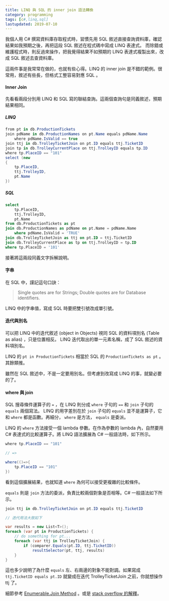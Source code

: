 ```yaml
---
title: LINQ 與 SQL 的 inner join 語法轉換
category: programming
tags: [c#,linq,sql]
lastupdated: 2019-07-10
---
```


我個人用 C# 撰寫資料庫存取程式時，習慣先用 SQL 敘述直接查詢資料庫，確認結果如我預期之後，再把這段 SQL 敘述在程式碼中寫成 LINQ 表達式。
而除錯或維護程式時，則反過來操作，把我覺得結果不如預期的 LINQ 表達式複製出來，改成 SQL 敘述去查資料庫。

這兩件事是我常常在做的，也就有些心得。LINQ 的 inner join 是不錯的範例。很常用，敘述有些長，但格式工整容易對應 SQL 。

<!--more-->

#### Inner Join

先看看兩段分別用 LINQ 和 SQL 寫的聯結查詢。這兩個查詢句是同義敘述，預期結果相同。

##### LINQ

```csharp
from pt in db.ProductionTickets
join pdName in db.ProductionNames on pt.Name equals pdName.Name 
    where pdName.IsValid == true
join ttj in db.TrolleyTicketJoin on pt.ID equals ttj.TicketID
join tp in db.TrolleyCurrentPlace on ttj.TrolleyID equals tp.ID
where tp.PlaceID == "101"
select (new
{
    tp.PlaceID,
    ttj.TrolleyID,
    pt.Name
})
```

##### SQL

```sql
select 
    tp.PlaceID, 
    ttj.TrolleyID, 
    pt.Name
from db.ProductionTickets as pt
join db.ProductionNames as pdName on pt.Name = pdName.Name
    where pdName.IsValid = 'TRUE'
join db.TrolleyTicketJoin as ttj on pt.ID = ttj.TicketID
join db.TrolleyCurrentPlace as tp on ttj.TrolleyID = tp.ID
where tp.PlaceID = '101'
```

接著將這兩段同義文字拆解說明。

#### 字串

在 SQL 中，謹記這句口訣：

<blockquote>
Single quotes are for Strings; Double quotes are for Database identifiers.
</blockquote>

LINQ 中的字串值，寫成 SQL 時要把雙引號改成單引號。

#### 迭代與別名 

可以把 LINQ 中的迭代敘述 (object in Objects) 視同 SQL 的資料項別名 (Table as alias) ，只是位置相反。
LINQ 迭代取出的單一元素名稱，成了 SQL 敘述的資料項別名。

LINQ 的 `pt in ProductionTickets` 相當於 SQL 的 `ProductionTickets as pt` 。其餘類推。

雖然在 SQL 敘述中，不是一定要用別名。但考慮到改寫成 LINQ 的事，就變必要的了。

#### where 與 join

SQL 搜尋條件運算子的 `=` ，在 LINQ 則分成 `where` 子句的 `==` 和 `join` 子句的 `equals` 兩個寫法。
LINQ 的用字差別在於 `join` 子句的 `equals` 並不是運算子，它和 `where` 都是函數。再細分， `where` 是方法， `equals` 是委派。

LINQ 的 `where` 方法接受一個 lambda 參數。在作為參數的 lambda 內，自然要用 C# 表達式的比較運算子。將 LINQ 語法擴展為 C# 一般語法時，如下所示。

```csharp
where tp.PlaceID == "101"

// =>

where(()=>{
    tp.PlaceID == "101"
})
```

看到這個擴展結果，也就知道 `where` 為何可以接受更複雜的比較條件。

`equals` 則是 `join` 方法的委派，負責比較兩個對象是否相等。C# 一般語法如下所示。

```csharp
join ttj in db.TrolleyTicketJoin on pt.ID equals ttj.TicketID

// 迭代用法大致如下

var results = new List<T>();
foreach (var pt in ProductionTickets) {
    // do something for pt...
    foreach (var ttj in TrolleyTicketJoin) {
        if (comparer.Equals(pt.ID, ttj.TicketID))
            resultSelector(pt, ttj, results)
    }
}
```

這也多少說明了為什麼 `equals` 左、右兩邊的對象不能對調。如果寫成 `ttj.TicketID equals pt.ID` 就變成在迭代 TrolleyTicketJoin 之前，你就想操作 ttj 了。

細節參考 [Enumerable.Join Method](https://docs.microsoft.com/zh-tw/dotnet/api/system.linq.enumerable.join?view=netcore-2.2) 。或是 [stack overflow 的解釋](https://stackoverflow.com/a/1123896)。